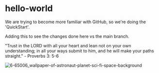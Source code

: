 # hello-world
We are trying to become more familiar with GitHub, so we're doing the 'QuickStart'.

Adding this to see the changes done here vs the main branch.

"Trust in the LORD with all your heart and lean not on your own understanding; in all your ways submit to him, and he will make your paths straight." - Proverbs 3: 5-6


![6-65006_wallpaper-of-astronaut-planet-sci-fi-space-background](https://user-images.githubusercontent.com/95935345/148269121-e7bb40e6-9705-46e5-b685-c3d644d79961.jpg)
